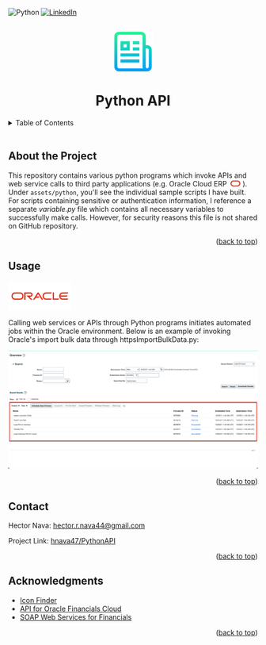 <div id="top"></div>

![Python][python-shield]
[![LinkedIn][linkedin-shield]][linkedin-url]

<!-- Project Logo -->
<br/>
<div align="center">
    <img src="assets/images/readmelogo.png" alt="Logo" width="80" height="80">
    <h1 align="center">Python API</h1>
</div>

<!-- Table of Contents -->
<details>
    <summary>Table of Contents</summary>
    <ol>
        <li><a href="#about-the-project">About the Project</a></li>
        <li><a href="#usage">Usage</a></li>
        <li><a href="#contact">Contact</a></li>
        <li><a href="#acknowledgments">Acknowledgments</a></li>
    </ol>
</details>
<br/>

## About the Project
This repository contains various python programs which invoke APIs and web service calls to third party applications (e.g. Oracle Cloud ERP &nbsp;<img src="assets/images/oracle.png" alt="Icon" width="20" height="12">&nbsp;). Under `assets/python`, you'll see the individual sample scripts I have built. For scripts containing sensitive or authentication information, I reference a separate <span><i>variable.py</i></span> file which contains all necessary variables to successfully make calls. However, for security reasons this file is not shared on GitHub repository.

<p align="right">(<a href="#top">back to top</a>)</p>

## Usage
![Oracle Name][oracle-name]

Calling web services or APIs through Python programs initiates automated jobs within the Oracle environment. Below is an example of invoking Oracle's import bulk data through httpsImportBulkData.py:

![Oracle Screenshot][oracle-screenshot]

<p align="right">(<a href="#top">back to top</a>)</p>

## Contact
Hector Nava: hector.r.nava44@gmail.com

Project Link: [hnava47/PythonAPI](https://github.com/hnava47/PythonAPI)

<p align="right">(<a href="#top">back to top</a>)</p>

## Acknowledgments
* [Icon Finder](https://www.iconfinder.com)
* [API for Oracle Financials Cloud](https://docs.oracle.com/en/cloud/saas/financials/21c/farfa/index.html)
* [SOAP Web Services for Financials](https://docs.oracle.com/en/cloud/saas/financials/21c/oeswf/index.html)

<p align="right">(<a href="#top">back to top</a>)</p>

<!-- MARKDOWN LINKS & IMAGES -->
[oracle-name]: assets/images/oraclename.png
[python-shield]: https://img.shields.io/badge/Python-3776AB?style=for-the-badge&logo=python&logoColor=white
[linkedin-shield]: https://img.shields.io/badge/-LinkedIn-black.svg?style=for-the-badge&logo=linkedin&colorB=555
[linkedin-url]: https://linkedin.com/in/hector-nava-mba
[oracle-screenshot]: assets/images/orascreenshot.png
